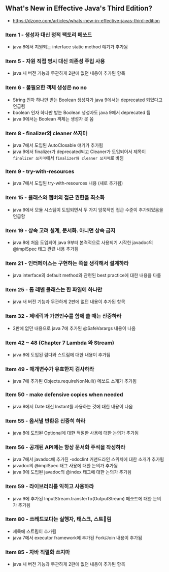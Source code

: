 ## What's New in Effective Java's Third Edition?
* https://dzone.com/articles/whats-new-in-effective-javas-third-edition

### Item 1 - 생성자 대신 정적 팩토리 메쏘드
* java 8에서 지원되는 interface static method 얘기가 추가됨

### Item 5 - 자원 직접 명시 대신 의존성 주입 사용
* java 새 버전 기능과 무관하게 2판에 없던 내용이 추가된 항목

### Item 6 - 불필요한 객체 생성은 no no
* String 인자 하나만 받는 Boolean 생성자가 java 9에서는 deprecated 되었다고 언급됨
* boolean 인자 하나만 받는 Boolean 생성자도 java 9에서 deprecated 됨
* java 9에서는 Boolean 객체는 생성자 못 씀

### Item 8 - finalizer와 cleaner 쓰지마
* java 7에서 도입된 AutoClosable 얘기가 추가됨
* java 9에서 finalizer가 deprecated되고 Cleaner가 도입되어서
  제목이 `finalizer 쓰지마`에서 `finalizer와 cleaner 쓰지마`로 바뀜

### Item 9 - try-with-resources
* java 7에서 도입된 try-with-resources 내용 (새로 추가됨)

### Item 15 - 클래스와 멤버의 접근 권한을 최소화
* java 9에서 모듈 시스템이 도입되면서 두 가지 암묵적인 접근 수준이 추가되었음을 언급함

### Item 19 - 상속 고려 설계, 문서화. 아니면 상속 금지
* java 8에 처음 도입되어 java 9부터 본격적으로 사용되기 시작한 javadoc의 @implSpec 태그 관련 내용 추가됨

### Item 21 - 인터페이스는 구현하는 쪽을 생각해서 설계하라
* java interface의 default method와 관련된 best practice에 대한 내용을 다룸

### Item 25 - 톱 레벨 클래스는 한 파일에 하나만
* java 새 버전 기능과 무관하게 2판에 없던 내용이 추가된 항목

### Item 32 - 제네릭과 가변인수를 함께 쓸 때는 신중하라
* 2판에 없던 내용으로 java 7에 추가된 @SafeVarargs 내용이 나옴

### Item 42 ~ 48 (Chapter 7 Lambda 와 Stream)
* java 8에 도입된 람다와 스트림에 대한 내용이 추가됨

### Item 49 - 매개변수가 유효한지 검사하라
* java 7에 추가된 Objects.requireNonNull() 메쏘드 소개가 추가됨

### Item 50 - make defensive copies when needed
* java 8에서 Date 대신 Instant를 사용하는 것에 대한 내용이 나옴

### Item 55 - 옵서녈 반환은 신중히 하라
* java 8에 도입된 Optional에 대한 적절한 사용에 대한 논의가 추가됨

### Item 56 - 공개된 API에는 항상 문서화 주석을 작성하라
* java 7에서 javadoc에 추가된 -xdoclint 커맨드라인 스위치에 대한 소개가 추가됨
* javadoc의 @implSpec 태그 사용에 대한 논의가 추가됨
* java 9에 도입된 javadoc의 @index 태그에 대한 논의가 추가됨

### Item 59 - 라이브러리를 익히고 사용하라
* java 9에 추가된 InputStream.transferTo(OutputStream) 메쏘드에 대한 논의가 추가됨

### Item 80 - 쓰레드보다는 실행자, 태스크, 스트림
* 제목에 스트림이 추가됨
* java 7에서 executor framework에 추가된 Fork/Join 내용이 추가됨

### Item 85 - 자바 직렬화 쓰지마
* java 새 버전 기능과 무관하게 2판에 없던 내용이 추가된 항목

